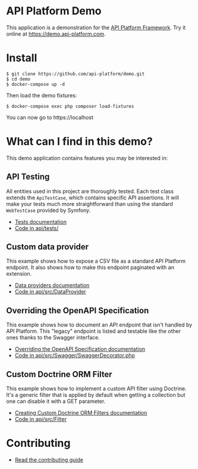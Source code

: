API Platform Demo
=================

This application is a demonstration for the [API Platform Framework](https://api-platform.com).
Try it online at <https://demo.api-platform.com>.

Install
=======

    $ git clone https://github.com/api-platform/demo.git
    $ cd demo
    $ docker-compose up -d

Then load the demo fixtures:

    $ docker-compose exec php composer load-fixtures

You can now go to https://localhost

What can I find in this demo? 
=============================

This demo application contains features you may be interested in:

API Testing
-----------

All entities used in this project are thoroughly tested. Each test class extends
the `ApiTestCase`, which contains specific API assertions. It will make your tests
much more straightforward than using the standard `WebTestCase` provided by Symfony.

* [Tests documentation](https://api-platform.com/docs/core/testing/)
* [Code in api/tests/](api/tests)

Custom data provider
--------------------

This example shows how to expose a CSV file as a standard API Platform endpoint.
It also shows how to make this endpoint paginated with an extension.

* [Data providers documentation](https://api-platform.com/docs/core/data-providers/)
* [Code in api/src/DataProvider](api/src/DataProvider)

Overriding the OpenAPI Specification
------------------------------------

This example shows how to document an API endpoint that isn't handled by API Platform.
This "legacy" endpoint is listed and testable like the other ones thanks to the
Swagger interface.
 
* [Overriding the OpenAPI Specification documentation](https://api-platform.com/docs/core/swagger/#overriding-the-openapi-specification)
* [Code in api/src/Swagger/SwaggerDecorator.php](api/src/Swagger/SwaggerDecorator.php)

Custom Doctrine ORM Filter
--------------------------

This example shows how to implement a custom API filter using Doctrine. It's a generic
filter that is applied by default when getting a collection but one can disable
it with a GET parameter.

* [Creating Custom Doctrine ORM Filters documentation](https://api-platform.com/docs/core/filters/#creating-custom-doctrine-orm-filters)
* [Code in api/src/Filter](api/src/Filter)

Contributing
============

* [Read the contributing guide](.github/CONTRIBUTING.md)
